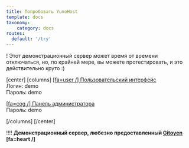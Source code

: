 ```yaml
---
title: Попробовать YunoHost
template: docs
taxonomy:
    category: docs
routes:
  default: '/try'
---
```


! Этот демонстрационный сервер может время от времени отключаться, но, по крайней мере, вы можете протестировать, и это действительно круто :)

[center]
[columns]
[[fa=user /] Пользовательский интерфейс](https://demo.yunohost.org/?target=_blank&classes=btn,btn-lg,btn-success)  
Логин: demo  
Пароль: demo

[[fa=cog /] Панель администратора](https://demo.yunohost.org/yunohost/admin/?target=_blank&classes=btn,btn-lg,btn-primary)  
Пароль: demo

[/columns]
[/center]

!!!! **Демонстрационный сервер, любезно предоставленный [Gitoyen](https://www.gitoyen.net?target=_blank) [fa=heart /]**
